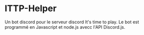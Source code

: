 # ITTP-Helper
Un bot discord pour le serveur discord It's time to play. 
Le bot est programmé en Javascript et node.js avecc l'API Discord.js.

